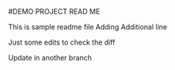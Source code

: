 #DEMO PROJECT READ ME

This is sample readme file
Adding Additional line

Just some edits
to check the diff

Update in another branch
